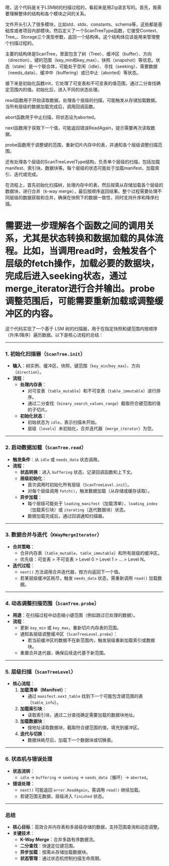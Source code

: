 嗯，这个代码是关于LSM树的扫描过程的，看起来是用Zig语言写的。首先，我需要理解整体的结构和各个模块之间的关系。

文件开头引入了很多模块，比如std、stdx、constants、schema等，这些都是基础库或者项目内部模块。然后定义了一个ScanTreeType函数，它接受Context、Tree_、Storage三个类型参数，返回一个结构体。这个结构体应该是用来管理整个扫描过程的。

主要的结构体是ScanTree，里面包含了树（Tree）、缓冲区（buffer）、方向（direction）、键的范围（key_min和key_max）、快照（snapshot）等信息。状态（state）是一个联合体，可能处于空闲（idle）、寻找（seeking）、需要数据（needs_data）、缓冲中（buffering）或已中止（aborted）等状态。

接下来是初始化函数init，它处理了可变表和不可变表的值范围，通过二分查找确定范围内的值。初始化后，进入不同的状态处理。

read函数用于开始读取数据，处理各个层级的扫描，可能触发从存储加载数据。当所有层级的数据加载完成后，调用回调函数。

abort函数用于中止扫描，将状态设为aborted。

next函数用于获取下一个值，可能返回错误ReadAgain，提示需要再次读取数据。

probe函数用于调整键的范围，重新切片内存中的表，并通知各个层级调整扫描范围。

还有处理各个层级的ScanTreeLevelType结构，负责单个层级的扫描，包括加载manifest、索引块、数据块等。每个层级的状态可能处于加载manifest、加载索引、迭代或完成。

在流程上，首先初始化扫描树，处理内存中的表，然后按需从存储加载各个层级的数据块，进行合并（k-way merge），最后按顺序返回结果。整个过程需要处理不同层级的数据获取和合并，确保在快照下的数据一致性，同时支持升序和降序扫描。

需要进一步理解各个函数之间的调用关系，尤其是状态转换和数据加载的具体流程。比如，当调用read时，会触发各个层级的fetch操作，加载必要的数据块，完成后进入seeking状态，通过merge_iterator进行合并输出。probe调整范围后，可能需要重新加载或调整缓冲区的内容。
================================================
这个代码实现了一个基于 LSM 树的扫描器，用于在指定快照和键范围内按顺序（升序/降序）遍历数据。以下是核心流程的总结：

---

### **1. 初始化扫描器（`ScanTree.init`）**
- **输入**：树实例、缓冲区、快照、键范围（`key_min`/`key_max`）、方向（`direction`）。
- **流程**：
  - **处理内存表**：
    - 对可变表（`table_mutable`）和不可变表（`table_immutable`）进行排序。
    - 通过二分查找（`binary_search_values_range`）截取符合键范围的值的子切片。
  - **初始化状态**：
    - 初始状态为 `idle`，表示扫描未开始。
    - 层级（`levels`）未初始化，合并迭代器（`merge_iterator`）为空。

---

### **2. 启动数据加载（`ScanTree.read`）**
- **触发条件**：从 `idle` 或 `needs_data` 状态调用。
- **流程**：
  - **状态转换**：进入 `buffering` 状态，记录回调函数和上下文。
  - **层级初始化**：
    - 首次调用时初始化所有层级（`ScanTreeLevel.init`）。
    - 对每个层级调用 `fetch()`，触发数据加载（从存储或缓存读取）。
  - **异步加载**：
    - 每个层级可能处于 `loading_manifest`（加载清单）、`loading_index`（加载索引块）或 `iterating`（迭代数据块）状态。
    - 数据加载完成后，通过回调通知扫描器。

---

### **3. 数据合并与迭代（`KWayMergeIterator`）**
- **合并策略**：
  - 合并内存表（`table_mutable`、`table_immutable`）和所有层级的缓冲区。
  - 优先级：可变表 > 不可变表 > Level 0 > Level 1 > ... > Level N。
- **迭代过程**：
  - `next()` 方法调用合并迭代器，按方向返回下一个值。
  - 若某层级缓冲区耗尽，触发 `needs_data` 状态，需重新调用 `read()` 加载数据。

---

### **4. 动态调整扫描范围（`ScanTree.probe`）**
- **用途**：在扫描过程中动态缩小键范围（例如跳过已处理的数据）。
- **流程**：
  - 更新 `key_min` 或 `key_max`，重新切片内存表的范围。
  - 通知各层级调整缓冲区（`ScanTreeLevel.probe`）：
    - 若当前缓冲区的数据不在新范围内，触发层级重新加载索引或数据块。
  - 重置合并迭代器，确保后续迭代基于新范围。

---

### **5. 层级扫描（`ScanTreeLevel`）**
- **核心流程**：
  1. **加载清单（Manifest）**：
     - 通过 `manifest.next_table` 找到下一个可能包含键范围的表（`table_info`）。
  2. **加载索引块**：
     - 读取索引块，通过二分查找确定需要加载的数据块地址。
  3. **加载数据块**：
     - 按地址读取数据块，截取符合键范围的值，填充到缓冲区。
  4. **迭代与切换**：
     - 数据块耗尽后，加载下一个数据块或切换表。

---

### **6. 状态机与错误处理**
- **状态流转**：
  - `idle` → `buffering` → `seeking` → `needs_data`（循环）→ `aborted`。
- **错误处理**：
  - `next()` 可能返回 `error.ReadAgain`，需调用 `read()` 继续加载。
  - 若键范围无数据，层级进入 `finished` 状态。

---

### **总结**
- **核心目标**：高效合并内存表和多层级存储的数据，支持范围查询和动态调整。
- **关键技术**：
  - **K-Way Merge**：合并多路有序数据流。
  - **二分查找**：快速定位键范围。
  - **异步加载**：按需从存储加载数据块。
  - **状态管理**：通过状态机控制扫描生命周期。
